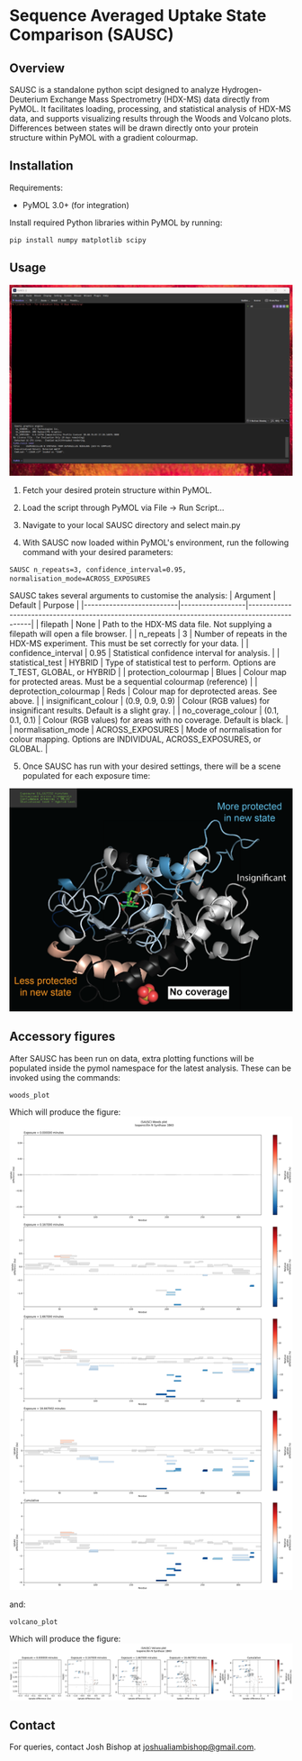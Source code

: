 # Sequence Averaged Uptake State Comparison (SAUSC)

## Overview

SAUSC is a standalone python scipt designed to analyze Hydrogen-Deuterium Exchange Mass Spectrometry (HDX-MS) data directly from PyMOL. It facilitates loading, processing, and statistical analysis of HDX-MS data, and supports visualizing results through the Woods and Volcano plots. Differences between states will be drawn directly onto your protein structure within PyMOL with a gradient colourmap.

## Installation

Requirements:
- PyMOL 3.0+ (for integration)

Install required Python libraries within PyMOL by running:
```
pip install numpy matplotlib scipy
```

## Usage
![Screenshot](for_readme/Walkthrough.gif "Walkthrough usage.")


1. Fetch your desired protein structure within PyMOL.

2. Load the script through PyMOL via File -> Run Script...

3. Navigate to your local SAUSC directory and select main.py

4. With SAUSC now loaded within PyMOL's environment, run the following command with your desired parameters:
```
SAUSC n_repeats=3, confidence_interval=0.95, normalisation_mode=ACROSS_EXPOSURES
```
SAUSC takes several arguments to customise the analysis:
| Argument                 | Default          | Purpose                                                                                        |
|--------------------------|------------------|------------------------------------------------------------------------------------------------|
| filepath                 | None             | Path to the HDX-MS data file. Not supplying a filepath will open a file browser.               |
| n_repeats                | 3                | Number of repeats in the HDX-MS experiment. This must be set correctly for your data.          |
| confidence_interval      | 0.95             | Statistical confidence interval for analysis.                                                  |
| statistical_test         | HYBRID           | Type of statistical test to perform. Options are T_TEST, GLOBAL, or HYBRID                     |
| protection_colourmap     | Blues            | Colour map for protected areas. Must be a sequential colourmap (reference)                     |
| deprotection_colourmap   | Reds             | Colour map for deprotected areas. See above.                                                   |
| insignificant_colour     | (0.9, 0.9, 0.9)  | Colour (RGB values) for insignificant results. Default is a slight gray.                       |
| no_coverage_colour       | (0.1, 0.1, 0.1)  | Colour (RGB values) for areas with no coverage. Default is black.                              |
| normalisation_mode       | ACROSS_EXPOSURES | Mode of normalisation for colour mapping. Options are INDIVIDUAL, ACROSS_EXPOSURES, or GLOBAL. |


5. Once SAUSC has run with your desired settings, there will be a scene populated for each exposure time:

![Screenshot](for_readme/example_structure_1bk0.png "Example of coloured structure.")

## Accessory figures

After SAUSC has been run on data, extra plotting functions will be populated inside the pymol namespace for the latest analysis.
These can be invoked using the commands:

```
woods_plot
```

Which will produce the figure:
![Screenshot](for_readme/example_woods_plot_1bk0.png "Example of woods plot.")

and:

```
volcano_plot
```

Which will produce the figure:
![Screenshot](for_readme/example_volcano_plot_1bk0.png "Example of volcano plot.")



## Contact
For queries, contact Josh Bishop at joshualiambishop@gmail.com.
